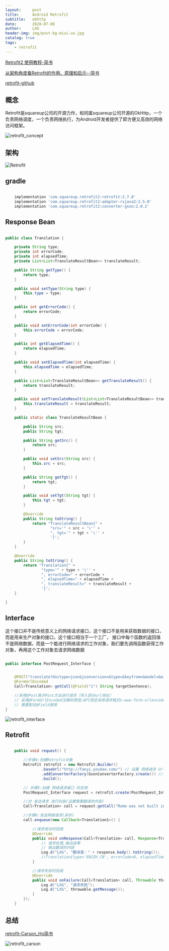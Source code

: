 ```yaml
---
layout:     post
title:      Android Retrofit
subtitle:   okhttp
date:       2020-07-08
author:     LXG
header-img: img/post-bg-miui-ux.jpg
catalog: true
tags:
    - retrofit
---
```


[Retrofit2 使用教程-简书](https://www.jianshu.com/p/3d065939aa54)

[从架构角度看Retrofit的作用、原理和启示--简书](https://www.jianshu.com/p/f57b7cdb1c99)

[retrofit-github](https://square.github.io/retrofit/)

## 概念

Retrofit是squareup公司的开源力作，和同属squareup公司开源的OkHttp，一个负责网络调度，一个负责网络执行，为Android开发者提供了即方便又高效的网络访问框架。

![retrofit_concept](/images/http/retrofit_concept.webp)

## 架构

![Retrofit](/images/http/retrofit.webp)

## gradle

```gradle

    implementation 'com.squareup.retrofit2:retrofit:2.7.0'
    implementation 'com.squareup.retrofit2:adapter-rxjava2:2.5.0'
    implementation 'com.squareup.retrofit2:converter-gson:2.0.2'

```

## Response Bean

```java

public class Translation {

    private String type;
    private int errorCode;
    private int elapsedTime;
    private List<List<TranslateResultBean>> translateResult;

    public String getType() {
        return type;
    }

    public void setType(String type) {
        this.type = type;
    }

    public int getErrorCode() {
        return errorCode;
    }

    public void setErrorCode(int errorCode) {
        this.errorCode = errorCode;
    }

    public int getElapsedTime() {
        return elapsedTime;
    }

    public void setElapsedTime(int elapsedTime) {
        this.elapsedTime = elapsedTime;
    }

    public List<List<TranslateResultBean>> getTranslateResult() {
        return translateResult;
    }

    public void setTranslateResult(List<List<TranslateResultBean>> translateResult) {
        this.translateResult = translateResult;
    }

    public static class TranslateResultBean {

        public String src;
        public String tgt;

        public String getSrc() {
            return src;
        }

        public void setSrc(String src) {
            this.src = src;
        }

        public String getTgt() {
            return tgt;
        }

        public void setTgt(String tgt) {
            this.tgt = tgt;
        }

        @Override
        public String toString() {
            return "TranslateResultBean{" +
                    "src='" + src + '\'' +
                    ", tgt='" + tgt + '\'' +
                    '}';
        }
    }

    @Override
    public String toString() {
        return "Translation{" +
                "type='" + type + '\'' +
                ", errorCode=" + errorCode +
                ", elapsedTime=" + elapsedTime +
                ", translateResult=" + translateResult +
                '}';
    }

}

```

## Interface

这个接口并不是传统意义上的网络请求接口，这个接口不是用来获取数据的接口，而是用来生产对象的接口，这个接口相当于一个工厂，
接口中每个函数的返回值不是网络数据，而是一个能进行网络请求的工作对象，我们要先调用函数获得工作对象，再用这个工作对象去请求网络数据

```java

public interface PostRequest_Interface {


    @POST("translate?doctype=json&jsonversion=&type=&keyfrom=&model=&mid=&imei=&vendor=&screen=&ssid=&network=&abtest=")
    @FormUrlEncoded
    Call<Translation> getCall(@Field("i") String targetSentence);

    //采用@Post表示Post方法进行请求（传入部分url地址）
    // 采用@FormUrlEncoded注解的原因:API规定采用请求格式x-www-form-urlencoded,即表单形式
    // 需要配合@Field使用
}

```

![retrofit_interface](/images/http/retrofit_interface.png)

## Retrofit

```java

    public void request() {

        //步骤4:创建Retrofit对象
        Retrofit retrofit = new Retrofit.Builder()
                .baseUrl("http://fanyi.youdao.com/") // 设置 网络请求 Url
                .addConverterFactory(GsonConverterFactory.create()) //设置使用Gson解析(记得加入依赖)
                .build();

        // 步骤5:创建 网络请求接口 的实例
        PostRequest_Interface request = retrofit.create(PostRequest_Interface.class);

        //对 发送请求 进行封装(设置需要翻译的内容)
        Call<Translation> call = request.getCall("Rome was not built in a day");

        //步骤6:发送网络请求(异步)
        call.enqueue(new Callback<Translation1>() {

            //请求成功时回调
            @Override
            public void onResponse(Call<Translation> call, Response<Translation> response) {
                // 请求处理,输出结果
                // 输出翻译的内容
                Log.d("LXG", "翻译是：" + response.body().toString());
                //Translation{type='EN2ZH_CN', errorCode=0, elapsedTime=1, translateResult=[[TranslateResultBean{src='Rome was not built in a day', tgt='罗马不是一天建成的'}]]}
            }

            //请求失败时回调
            @Override
            public void onFailure(Call<Translation> call, Throwable throwable) {
                Log.d("LXG", "请求失败");
                Log.d("LXG", throwable.getMessage());
            }
        });
    }

```

## 总结

[retrofit-Carson_Ho简书](https://www.jianshu.com/p/0c055ad46b6c)

![retrofit_carson](/images/http/retrofit_carson.webp)







